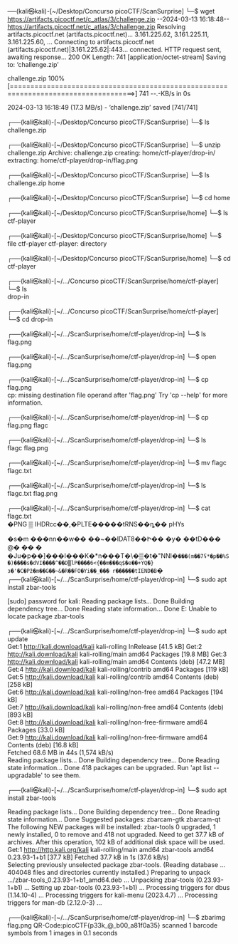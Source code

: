 ──(kali㉿kali)-[~/Desktop/Concurso picoCTF/ScanSurprise]
└─$ wget https://artifacts.picoctf.net/c_atlas/3/challenge.zip
--2024-03-13 16:18:48--  https://artifacts.picoctf.net/c_atlas/3/challenge.zip
Resolving artifacts.picoctf.net (artifacts.picoctf.net)... 3.161.225.62, 3.161.225.11, 3.161.225.60, ...
Connecting to artifacts.picoctf.net (artifacts.picoctf.net)|3.161.225.62|:443... connected.
HTTP request sent, awaiting response... 200 OK
Length: 741 [application/octet-stream]
Saving to: ‘challenge.zip’

challenge.zip                             100%[====================================================================================>]     741  --.-KB/s    in 0s      

2024-03-13 16:18:49 (17.3 MB/s) - ‘challenge.zip’ saved [741/741]

                                                                                                                                                                       
┌──(kali㉿kali)-[~/Desktop/Concurso picoCTF/ScanSurprise]
└─$ ls
challenge.zip
                                                                                                                                                                       
┌──(kali㉿kali)-[~/Desktop/Concurso picoCTF/ScanSurprise]
└─$ unzip challenge.zip
Archive:  challenge.zip
   creating: home/ctf-player/drop-in/
 extracting: home/ctf-player/drop-in/flag.png  
                                                                                                                                                                       
┌──(kali㉿kali)-[~/Desktop/Concurso picoCTF/ScanSurprise]
└─$ ls
challenge.zip  home
                                                                                                                                                                       
┌──(kali㉿kali)-[~/Desktop/Concurso picoCTF/ScanSurprise]
└─$ cd home        
                                                                                                                                                                       
┌──(kali㉿kali)-[~/Desktop/Concurso picoCTF/ScanSurprise/home]
└─$ ls     
ctf-player
                                                                                                                                                                       
┌──(kali㉿kali)-[~/Desktop/Concurso picoCTF/ScanSurprise/home]
└─$ file ctf-player
ctf-player: directory
                                                                                                                                                                       
┌──(kali㉿kali)-[~/Desktop/Concurso picoCTF/ScanSurprise/home]
└─$ cd ctf-player
                                                                                                                                                                       
┌──(kali㉿kali)-[~/…/Concurso picoCTF/ScanSurprise/home/ctf-player]
└─$ ls           
drop-in
                                                                                                                                                                       
┌──(kali㉿kali)-[~/…/Concurso picoCTF/ScanSurprise/home/ctf-player]
└─$ cd drop-in   
                                                                                                                                                                       
┌──(kali㉿kali)-[~/…/ScanSurprise/home/ctf-player/drop-in]
└─$ ls
flag.png
                                                                                                                                                                       
┌──(kali㉿kali)-[~/…/ScanSurprise/home/ctf-player/drop-in]
└─$ open flag.png     
                                                                                                                                                                       
┌──(kali㉿kali)-[~/…/ScanSurprise/home/ctf-player/drop-in]
└─$ cp flag.png                        
cp: missing destination file operand after 'flag.png'
Try 'cp --help' for more information.
                                                                                                                                                                       
┌──(kali㉿kali)-[~/…/ScanSurprise/home/ctf-player/drop-in]
└─$ cp flag.png flagc 
                                                                                                                                                                       
┌──(kali㉿kali)-[~/…/ScanSurprise/home/ctf-player/drop-in]
└─$ ls               
flagc  flag.png
                                                                                                                                                                       
┌──(kali㉿kali)-[~/…/ScanSurprise/home/ctf-player/drop-in]
└─$ mv flagc flagc.txt            
                                                                                                                                                                       
┌──(kali㉿kali)-[~/…/ScanSurprise/home/ctf-player/drop-in]
└─$ ls
flagc.txt  flag.png
                                                                                                                                                                       
┌──(kali㉿kali)-[~/…/ScanSurprise/home/ctf-player/drop-in]
└─$ cat flagc.txt    
�PNG
▒
IHDRcc��,�PLTE�����tRNS��ȵ��    pHYs

�s�m ���nn��w��                     ��~��IDAT8��Ի�� �y�
               ��tD���
                      @�
                        ��
�
�Ju�p��]���I���K�*n���T�\�▒�t�"NNI�`���(m��7ʢ*�p��%S�)����s�dVI����^��D▒lP����6<{��m���q$�e��+YQ�}з�'�C�Pž�m��G��~&�R��FO�Yi��_���
                                                                                                                                  r������tIEND�B`�                                                                                                                                                                       
┌──(kali㉿kali)-[~/…/ScanSurprise/home/ctf-player/drop-in]
└─$ sudo apt install zbar-tools

[sudo] password for kali: 
Reading package lists... Done
Building dependency tree... Done
Reading state information... Done
E: Unable to locate package zbar-tools
                                                                                                                                                                       
┌──(kali㉿kali)-[~/…/ScanSurprise/home/ctf-player/drop-in]
└─$ sudo apt update            
Get:1 http://kali.download/kali kali-rolling InRelease [41.5 kB]
Get:2 http://kali.download/kali kali-rolling/main amd64 Packages [19.8 MB]
Get:3 http://kali.download/kali kali-rolling/main amd64 Contents (deb) [47.2 MB]                                                                                      
Get:4 http://kali.download/kali kali-rolling/contrib amd64 Packages [119 kB]                                                                                          
Get:5 http://kali.download/kali kali-rolling/contrib amd64 Contents (deb) [258 kB]                                                                                    
Get:6 http://kali.download/kali kali-rolling/non-free amd64 Packages [194 kB]                                                                                         
Get:7 http://kali.download/kali kali-rolling/non-free amd64 Contents (deb) [893 kB]                                                                                   
Get:8 http://kali.download/kali kali-rolling/non-free-firmware amd64 Packages [33.0 kB]                                                                               
Get:9 http://kali.download/kali kali-rolling/non-free-firmware amd64 Contents (deb) [16.8 kB]                                                                         
Fetched 68.6 MB in 44s (1,574 kB/s)                                                                                                                                   
Reading package lists... Done
Building dependency tree... Done
Reading state information... Done
418 packages can be upgraded. Run 'apt list --upgradable' to see them.
                                                                                                                                                                       
┌──(kali㉿kali)-[~/…/ScanSurprise/home/ctf-player/drop-in]
└─$ sudo apt install zbar-tools

Reading package lists... Done
Building dependency tree... Done
Reading state information... Done
Suggested packages:
  zbarcam-gtk zbarcam-qt
The following NEW packages will be installed:
  zbar-tools
0 upgraded, 1 newly installed, 0 to remove and 418 not upgraded.
Need to get 37.7 kB of archives.
After this operation, 102 kB of additional disk space will be used.
Get:1 http://http.kali.org/kali kali-rolling/main amd64 zbar-tools amd64 0.23.93-1+b1 [37.7 kB]
Fetched 37.7 kB in 1s (37.6 kB/s)                  
Selecting previously unselected package zbar-tools.
(Reading database ... 404048 files and directories currently installed.)
Preparing to unpack .../zbar-tools_0.23.93-1+b1_amd64.deb ...
Unpacking zbar-tools (0.23.93-1+b1) ...
Setting up zbar-tools (0.23.93-1+b1) ...
Processing triggers for dbus (1.14.10-4) ...
Processing triggers for kali-menu (2023.4.7) ...
Processing triggers for man-db (2.12.0-3) ...
                                                                                                                                                                       
┌──(kali㉿kali)-[~/…/ScanSurprise/home/ctf-player/drop-in]
└─$ zbarimg flag.png 
QR-Code:picoCTF{p33k_@_b00_a81f0a35}
scanned 1 barcode symbols from 1 images in 0.1 seconds

